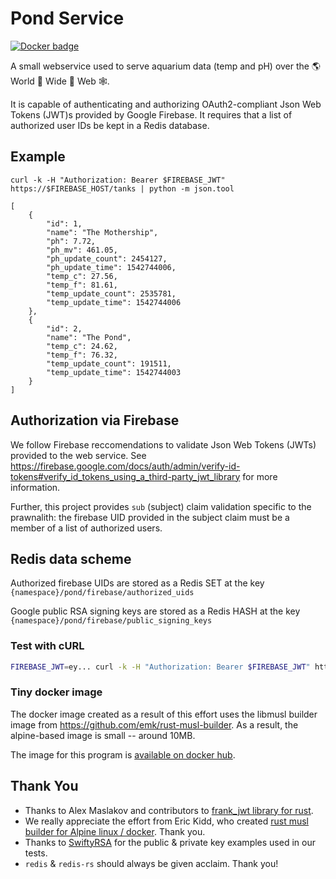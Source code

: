 # Pond Service

[![Docker badge](https://img.shields.io/docker/pulls/prawnalith/pond.svg)](https://hub.docker.com/r/prawnalith/pond/)

A small webservice used to serve aquarium data (temp and pH)
over the 🌎 World 🦀 Wide 🦐 Web 🕸.

It is capable of authenticating and authorizing OAuth2-compliant Json Web Tokens
(JWT)s provided by Google Firebase.  It requires that a list of authorized
user IDs be kept in a Redis database.

## Example

```
curl -k -H "Authorization: Bearer $FIREBASE_JWT" https://$FIREBASE_HOST/tanks | python -m json.tool
```  

```
[
    {
        "id": 1,
        "name": "The Mothership",
        "ph": 7.72,
        "ph_mv": 461.05,
        "ph_update_count": 2454127,
        "ph_update_time": 1542744006,
        "temp_c": 27.56,
        "temp_f": 81.61,
        "temp_update_count": 2535781,
        "temp_update_time": 1542744006
    },
    {
        "id": 2,
        "name": "The Pond",
        "temp_c": 24.62,
        "temp_f": 76.32,
        "temp_update_count": 191511,
        "temp_update_time": 1542744003
    }
]
```

## Authorization via Firebase

We follow Firebase reccomendations to validate Json Web Tokens (JWTs)
provided to the web service.  See https://firebase.google.com/docs/auth/admin/verify-id-tokens#verify_id_tokens_using_a_third-party_jwt_library for more information.

Further, this project provides `sub` (subject) claim validation specific to the prawnalith: the firebase UID provided in the subject claim must be a member of a list of authorized users.

## Redis data scheme

Authorized firebase UIDs are stored as a Redis SET at the key `{namespace}/pond/firebase/authorized_uids`

Google public RSA signing keys are stored as a Redis HASH at the key `{namespace}/pond/firebase/public_signing_keys`

### Test with cURL

```sh
FIREBASE_JWT=ey... curl -k -H "Authorization: Bearer $FIREBASE_JWT" https://localhost:8000/tanks
```

### Tiny docker image

The docker image created as a result of this effort uses the libmusl builder image from https://github.com/emk/rust-musl-builder. As a result, the alpine-based image is small -- around 10MB.

The image for this program is [available on docker hub](https://hub.docker.com/r/prawnalith/pond/).

## Thank You

- Thanks to Alex Maslakov and contributors to [frank_jwt library for rust](https://github.com/GildedHonour/frank_jwt).
- We really appreciate the effort from Eric Kidd, who created [rust musl builder for Alpine linux / docker](https://github.com/emk/rust-musl-builder).  Thank you.
- Thanks to [SwiftyRSA](https://github.com/TakeScoop/SwiftyRSA) for the public & private key examples used in our tests.
- `redis` & `redis-rs` should always be given acclaim.  Thank you!
